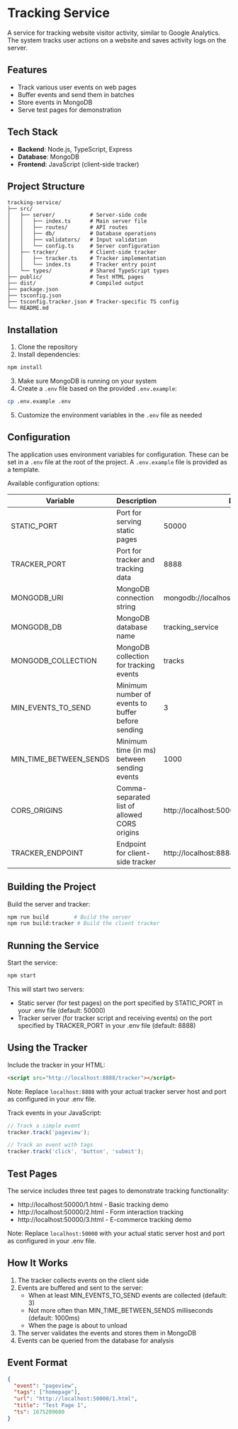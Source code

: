 # Tracking Service

A service for tracking website visitor activity, similar to Google Analytics. The system tracks user actions on a website and saves activity logs on the server.

## Features

- Track various user events on web pages
- Buffer events and send them in batches
- Store events in MongoDB
- Serve test pages for demonstration

## Tech Stack

- **Backend**: Node.js, TypeScript, Express
- **Database**: MongoDB
- **Frontend**: JavaScript (client-side tracker)

## Project Structure

```
tracking-service/
├── src/
│   ├── server/           # Server-side code
│   │   ├── index.ts      # Main server file
│   │   ├── routes/       # API routes
│   │   ├── db/           # Database operations
│   │   ├── validators/   # Input validation
│   │   └── config.ts     # Server configuration
│   ├── tracker/          # Client-side tracker
│   │   ├── tracker.ts    # Tracker implementation
│   │   └── index.ts      # Tracker entry point
│   └── types/            # Shared TypeScript types
├── public/               # Test HTML pages
├── dist/                 # Compiled output
├── package.json
├── tsconfig.json
├── tsconfig.tracker.json # Tracker-specific TS config
└── README.md
```

## Installation

1. Clone the repository
2. Install dependencies:

```bash
npm install
```

3. Make sure MongoDB is running on your system
4. Create a `.env` file based on the provided `.env.example`:

```bash
cp .env.example .env
```

5. Customize the environment variables in the `.env` file as needed

## Configuration

The application uses environment variables for configuration. These can be set in a `.env` file at the root of the project. A `.env.example` file is provided as a template.

Available configuration options:

| Variable | Description | Default |
|----------|-------------|---------|
| STATIC_PORT | Port for serving static pages | 50000 |
| TRACKER_PORT | Port for tracker and tracking data | 8888 |
| MONGODB_URI | MongoDB connection string | mongodb://localhost:27017 |
| MONGODB_DB | MongoDB database name | tracking_service |
| MONGODB_COLLECTION | MongoDB collection for tracking events | tracks |
| MIN_EVENTS_TO_SEND | Minimum number of events to buffer before sending | 3 |
| MIN_TIME_BETWEEN_SENDS | Minimum time (in ms) between sending events | 1000 |
| CORS_ORIGINS | Comma-separated list of allowed CORS origins | http://localhost:50000,http://127.0.0.1:50000 |
| TRACKER_ENDPOINT | Endpoint for client-side tracker | http://localhost:8888/track |

## Building the Project

Build the server and tracker:

```bash
npm run build        # Build the server
npm run build:tracker # Build the client tracker
```

## Running the Service

Start the service:

```bash
npm start
```

This will start two servers:
- Static server (for test pages) on the port specified by STATIC_PORT in your .env file (default: 50000)
- Tracker server (for tracker script and receiving events) on the port specified by TRACKER_PORT in your .env file (default: 8888)

## Using the Tracker

Include the tracker in your HTML:

```html
<script src="http://localhost:8888/tracker"></script>
```

Note: Replace `localhost:8888` with your actual tracker server host and port as configured in your .env file.

Track events in your JavaScript:

```javascript
// Track a simple event
tracker.track('pageview');

// Track an event with tags
tracker.track('click', 'button', 'submit');
```

## Test Pages

The service includes three test pages to demonstrate tracking functionality:

- http://localhost:50000/1.html - Basic tracking demo
- http://localhost:50000/2.html - Form interaction tracking
- http://localhost:50000/3.html - E-commerce tracking demo

Note: Replace `localhost:50000` with your actual static server host and port as configured in your .env file.

## How It Works

1. The tracker collects events on the client side
2. Events are buffered and sent to the server:
   - When at least MIN_EVENTS_TO_SEND events are collected (default: 3)
   - Not more often than MIN_TIME_BETWEEN_SENDS milliseconds (default: 1000ms)
   - When the page is about to unload
3. The server validates the events and stores them in MongoDB
4. Events can be queried from the database for analysis

## Event Format

```json
{
  "event": "pageview",
  "tags": ["homepage"],
  "url": "http://localhost:50000/1.html",
  "title": "Test Page 1",
  "ts": 1675209600
}
```
